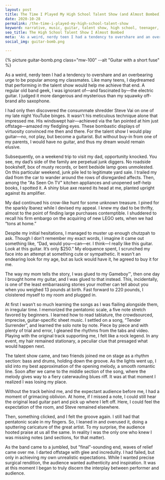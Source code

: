 ```yaml
---
layout: post
title: The Time I Played My High School Talent Show (and Almost Bombed)
date: 2020-10-28
permalink: /the-time-i-played-my-high-school-talent-show
keyword: narrative, music, guitar, talent show, high school, teenager, steve vai, shredding, adolescence, coming of age
seo_title: The High School Talent Show I Almost Bombed
meta: 'As a weird, nerdy teen I had a tendency to overshare and an overbearing urge to be popular among my classmates. Like many teens, I daydreamed that performing in the talent show would help me achieve that end.'
social_img: guitar-bomb.png

---
```


{% picture guitar-bomb.png class="mw-100" --alt "Guitar with a short fuse" %}

As a weird, nerdy teen I had a tendency to overshare and an overbearing urge to be popular among my classmates. Like many teens, I daydreamed that performing in the talent show would help me achieve that end. A regular old band geek, I was ignorant of—and fascinated by—the electric guitar. I judged it more dangerous and mysterious than my squawky off-brand alto saxophone.

I had only then discovered the consummate shredder Steve Vai on one of my late night YouTube binges. It wasn't his meticulous technique alone that impressed me. His windswept hair—achieved via the fan pointed at him just offstage—amazed my fledgling eyes. These bombastic displays of virtuosity convinced me then and there. For the talent show I would play guitar—no, not play, but become a guitarist. But without buy-in from one of my parents, I would have no guitar, and thus my dream would remain elusive.

Subsequently, on a weekend trip to visit my dad, opportunity knocked. You see, my dad’s side of the family are perpetual junk diggers. No roadside bookshelf, box of musty records, or bent bedside lamp goes unmolested. On this particular weekend, junk pile led to legitimate yard sale. I trailed my dad from the car to wander around the rows of disregarded affects. Then, among the "As Seen On TV" kitchen appliances and unopened self-help books, I spotted it. A shiny blue axe reared its head at me, planted upright against its amplifier.

My dad continued his crow-like hunt for some unknown treasure. I pined for the sparkly Ibanez while I devised my appeal. I knew my dad to be thrifty, almost to the point of finding large purchases contemptible. I shuddered to recall his firm embargo on the acquiring of new LEGO sets, when we had “tons at home.”

Despite my initial hesitations, I managed to muster up enough chutzpah to ask. Though I don’t remember my exact words, I imagine it came out something like, “Dad, would you—can—er. I think—I really like this guitar. Look at this guitar. It’s only $250.” My eloquence spent, I scrunched my face into an attempt at something cute or sympathetic. It wasn't an endearing look for my age, but as luck would have it, he agreed to buy it for me.

The way my mom tells the story, I was glued to my Gameboy™, then one day I brought home my guitar, and I was glued to that instead. This, incidentally, is one of the least embarrassing stories your mother can tell about you when you weighed 13 pounds at birth. Fast forward to 220 pounds, I cloistered myself to my room and plugged in.

At first I wasn’t so much learning the songs as I was flailing alongside them, in irregular time. I memorized the pentatonic scale, a five note stretch favored by beginners. I learned how to read tablature, the crowdsourced, imprecise, guitar-specific sheet music. I settled on a song, “Tender Surrender”, and learned the solo note by note. Piece by piece and with plenty of trial and error, I gleaned the rhythms from the tabs and video. Playing with the original track supporting me, I felt like a rock legend. In any event, my hair remained stationary, a peculiar clue that presaged what would happen next.

The talent show came, and two friends joined me on stage as a rhythm section: bass and drums, holding down the groove. As the lights went up, I slid into my best approximation of the opening melody, a smooth romantic line. Soon after we came to the middle section of the song, where the melody gives way to a fiery caterwauling blues riff. It was at that moment I realized I was losing my place.

Without the track behind me, and the expectant audience before me, I had a moment of grimacing oblivion. At home, if I missed a note, I could still hear the original lead guitar part and pick up where I left off. Here, I could feel the expectation of the room, and Steve remained elsewhere.

Then, something clicked, and I felt the groove again. I still had that pentatonic scale in my fingers. So, I leaned in and overused it, doing a sputtering caricature of the great artist. To my surprise, the audience hooted praise at us all the same. In reality I was the only one who knew I was missing notes (and sections, for that matter).

As the band came to a jumbled, but "final"-sounding end, waves of relief came over me. I darted offstage with glee and incredulity. I had failed, but only in achieving my own unrealistic expectations. While I wanted precise surgical rendition, the audience wanted authenticity and inspiration. It was at this moment I began to truly discern the interplay between performer and audience.
